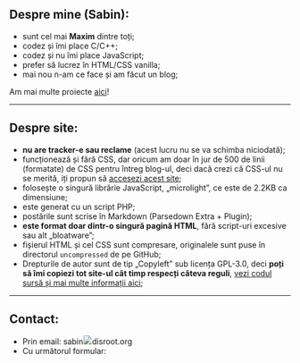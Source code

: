 ## Despre mine (Sabin):
 - sunt cel mai **Maxim** dintre toți;
 - codez și îmi place C/C++;
 - codez și nu îmi place JavaScript;
 - prefer să lucrez în HTML/CSS vanilla;
 - mai nou n-am ce face și am făcut un blog;

Am mai multe proiecte [aici](https://github.com/sabinM1)!

---

## Despre site:
-  **nu are tracker-e sau reclame** (acest lucru nu se va schimba niciodată);
 - funcționează și fără CSS, dar oricum am doar în jur de 500 de linii (formatate) de CSS pentru întreg blog-ul, deci dacă crezi că CSS-ul nu se merită, iți propun să [accesezi acest site](https://browsehappy.com);
 - folosește o singură librărie JavaScript, „microlight”, ce este de 2.2KB ca dimensiune;
 - este generat cu un script PHP;
 - postările sunt scrise în Markdown (Parsedown Extra + Plugin);
 - **este format doar dintr-o singură pagină HTML**, fără script-uri excesive sau alt „bloatware”;
 - fișierul HTML și cel CSS sunt compresare, originalele sunt puse în directorul `uncompressed` de pe GitHub;
 - Drepturile de autor sunt de tip „Copyleft” sub licența GPL-3.0, deci **poți să îmi copiezi tot site-ul cât timp respecți câteva reguli**, [vezi codul sursă și mai multe informații aici](https://github.com/sabinM1/blog);

---

## Contact:
 - Prin email: sa[](https)bin<svg width="16" height="16"><image xlink:href="./img/la.svg" src="./img/la.png" width="16" height="16"/></svg>disroot[](https).[](https)org <!-- pentru a nu primi spam -->
 - Cu următorul formular:
